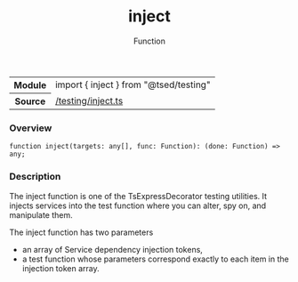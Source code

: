 
<header class="symbol-info-header"><h1 id="inject">inject</h1><label class="symbol-info-type-label function">Function</label></header>
<!-- summary -->
<section class="symbol-info"><table class="is-full-width"><tbody><tr><th>Module</th><td><div class="lang-typescript"><span class="token keyword">import</span> { inject }&nbsp;<span class="token keyword">from</span>&nbsp;<span class="token string">"@tsed/testing"</span></div></td></tr><tr><th>Source</th><td><a href="https://github.com/Romakita/ts-express-decorators/blob/v4.24.0/src//testing/inject.ts#L0-L0">/testing/inject.ts</a></td></tr></tbody></table></section>
<!-- overview -->


### Overview


<pre><code class="typescript-lang ">function <span class="token function">inject</span><span class="token punctuation">(</span>targets<span class="token punctuation">:</span> <span class="token keyword">any</span><span class="token punctuation">[</span><span class="token punctuation">]</span><span class="token punctuation">,</span> func<span class="token punctuation">:</span> Function<span class="token punctuation">)</span><span class="token punctuation">:</span> <span class="token punctuation">(</span>done<span class="token punctuation">:</span> Function<span class="token punctuation">)</span> => <span class="token keyword">any</span><span class="token punctuation">;</span></code></pre>


<!-- Parameters -->

<!-- Description -->


### Description

The inject function is one of the TsExpressDecorator testing utilities.
It injects services into the test function where you can alter, spy on, and manipulate them.

The inject function has two parameters

* an array of Service dependency injection tokens,
* a test function whose parameters correspond exactly to each item in the injection token array.

<!-- Members -->

